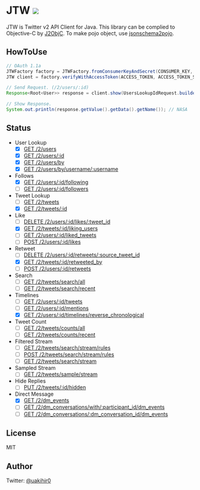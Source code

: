 # JTW [![](https://jitpack.io/v/uakihir0/jtw.svg)](https://jitpack.io/#uakihir0/jtw)

JTW is Twitter v2 API Client for Java. This library can be complied to Objective-C by [J2ObjC](https://developers.google.com/j2objc/).
To make pojo object, use [jsonschema2pojo](http://www.jsonschema2pojo.org/).

## HowToUse

```java
// OAuth 1.1a
JTWFactory factory = JTWFactory.fromConsumerKeyAndSecret(CONSUMER_KEY, CONSUMER_SECRET);
JTW client = factory.verifyWithAccessToken(ACCESS_TOKEN, ACCESS_TOKEN_SECRET);

// Send Request. (/2/users/:id)
Response<Root<User>> response = client.show(UsersLookupIdRequest.builder("11348282").build());

// Show Response.
System.out.println(response.getValue().getData().getName()); // NASA
```

## Status
<!-- - [ ] []() -->

- User Lookup
  - [x] [GET /2/users](https://developer.twitter.com/en/docs/twitter-api/users/lookup/api-reference/get-users)
  - [x] [GET /2/users/:id](https://developer.twitter.com/en/docs/twitter-api/users/lookup/api-reference/get-users-id)
  - [x] [GET /2/users/by](https://developer.twitter.com/en/docs/twitter-api/users/lookup/api-reference/get-users-by)
  - [x] [GET /2/users/by/username/:username](https://developer.twitter.com/en/docs/twitter-api/users/lookup/api-reference/get-users-by-username-username)
- Follows
  - [x] [GET /2/users/:id/following](https://developer.twitter.com/en/docs/twitter-api/users/follows/api-reference/get-users-id-following)
  - [ ] [GET /2/users/:id/followers](https://developer.twitter.com/en/docs/twitter-api/users/follows/api-reference/get-users-id-followers)
- Tweet Lookup
  - [ ] [GET /2/tweets](https://developer.twitter.com/en/docs/twitter-api/tweets/lookup/api-reference/get-tweets)
  - [x] [GET /2/tweets/:id](https://developer.twitter.com/en/docs/twitter-api/tweets/lookup/api-reference/get-tweets-id)
- Like
  - [ ] [DELETE /2/users/:id/likes/:tweet_id](https://developer.twitter.com/en/docs/twitter-api/tweets/likes/api-reference/delete-users-id-likes-tweet_id)
  - [x] [GET /2/tweets/:id/liking_users](https://developer.twitter.com/en/docs/twitter-api/tweets/likes/api-reference/get-tweets-id-liking_users)
  - [ ] [GET /2/users/:id/liked_tweets](https://developer.twitter.com/en/docs/twitter-api/tweets/likes/api-reference/get-users-id-liked_tweets)
  - [ ] [POST /2/users/:id/likes](https://developer.twitter.com/en/docs/twitter-api/tweets/likes/api-reference/post-users-id-likes)
- Retweet
  - [ ] [DELETE /2/users/:id/retweets/:source_tweet_id](https://developer.twitter.com/en/docs/twitter-api/tweets/retweets/api-reference/delete-users-id-retweets-tweet_id)
  - [x] [GET /2/tweets/:id/retweeted_by](https://developer.twitter.com/en/docs/twitter-api/tweets/retweets/api-reference/get-tweets-id-retweeted_by)
  - [ ] [POST /2/users/:id/retweets](https://developer.twitter.com/en/docs/twitter-api/tweets/retweets/api-reference/post-users-id-retweets)
- Search
  - [ ] [GET /2/tweets/search/all](https://developer.twitter.com/en/docs/twitter-api/tweets/search/api-reference/get-tweets-search-all)
  - [ ] [GET /2/tweets/search/recent](https://developer.twitter.com/en/docs/twitter-api/tweets/search/api-reference/get-tweets-search-recent)
- Timelines
  - [ ] [GET /2/users/:id/tweets](https://developer.twitter.com/en/docs/twitter-api/tweets/timelines/api-reference/get-users-id-tweets)
  - [ ] [GET /2/users/:id/mentions](https://developer.twitter.com/en/docs/twitter-api/tweets/timelines/api-reference/get-users-id-mentions)
  - [x] [GET /2/users/:id/timelines/reverse_chronological](https://developer.twitter.com/en/docs/twitter-api/tweets/timelines/api-reference/get-users-id-reverse-chronological)
- Tweet Count
  - [ ] [GET /2/tweets/counts/all](https://developer.twitter.com/en/docs/twitter-api/tweets/counts/api-reference/get-tweets-counts-all)
  - [ ] [GET /2/tweets/counts/recent](https://developer.twitter.com/en/docs/twitter-api/tweets/counts/api-reference/get-tweets-counts-recent)
- Filtered Stream
  - [ ] [GET /2/tweets/search/stream/rules](https://developer.twitter.com/en/docs/twitter-api/tweets/filtered-stream/api-reference/get-tweets-search-stream-rules)
  - [ ] [POST /2/tweets/search/stream/rules](https://developer.twitter.com/en/docs/twitter-api/tweets/filtered-stream/api-reference/post-tweets-search-stream-rules)
  - [ ] [GET /2/tweets/search/stream](https://developer.twitter.com/en/docs/twitter-api/tweets/filtered-stream/api-reference/get-tweets-search-stream)
- Sampled Stream
  - [ ] [GET /2/tweets/sample/stream](https://developer.twitter.com/en/docs/twitter-api/tweets/sampled-stream/api-reference/get-tweets-sample-stream)
- Hide Replies
  - [ ] [PUT /2/tweets/:id/hidden](https://developer.twitter.com/en/docs/twitter-api/tweets/hide-replies/api-reference/put-tweets-id-hidden)
- Direct Message
  - [x] [GET /2/dm_events](https://developer.twitter.com/en/docs/twitter-api/direct-messages/lookup/api-reference/get-dm_events)
  - [ ] [GET /2/dm_conversations/with/:participant_id/dm_events](https://developer.twitter.com/en/docs/twitter-api/direct-messages/lookup/api-reference/get-dm_conversations-with-participant_id-dm_events)
  - [ ] [GET /2/dm_conversations/:dm_conversation_id/dm_events](https://developer.twitter.com/en/docs/twitter-api/direct-messages/lookup/api-reference/get-dm_conversations-dm_conversation_id-dm_events)

## License

MIT

## Author

Twitter: [@uakihir0](https://twitter.com/uakihir0)
